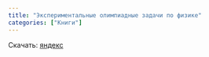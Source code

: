 ```yaml
---
title: "Экспериментальные олимпиадные задачи по физике"
categories: ["Книги"]
---
```


Скачать: [яндекс](https://docviewer.yandex.ru/view/0/?*=3u%2Fa3fkUJBmR9IZR7bE3KwCtTFF7InVybCI6InlhLWRpc2stcHVibGljOi8va0tGMkVEZ2lHMUNUSkNHQVVaNWpsVklzZ21aMm9qSXZTM0FhT3ZpUVpDWCtQTEhmUUlQZ2ZaTUNNV0FmbUhXc0VrSTBlMGl0L1A1M0pqQktkcmpGdWc9PTov0JvQuNGC0LXRgNCw0YLRg9GA0LAvW9CU0L7QvdCy0LDRgCDQmtGD0YDQvtGH0LrQuNC9XSDQrdC60YHQv9C10YDQuNC80LXQvdGC0LDQu9GM0L3Ri9C1INC%2B0LvQuNC80L%2FQuNCw0LTQvdGL0LUg0LfQsNC00LDRh9C4INC%2F0L4g0YTQuNC30LjQutC1LmRqdnUiLCJ0aXRsZSI6IlvQlNC%2B0L3QstCw0YAg0JrRg9GA0L7Rh9C60LjQvV0g0K3QutGB0L%2FQtdGA0LjQvNC10L3RgtCw0LvRjNC90YvQtSDQvtC70LjQvNC%2F0LjQsNC00L3Ri9C1INC30LDQtNCw0YfQuCDQv9C%2BINGE0LjQt9C40LrQtS5kanZ1Iiwibm9pZnJhbWUiOmZhbHNlLCJ1aWQiOiIwIiwidHMiOjE2ODMxMDIxOTk2NDEsInl1IjoiOTU5NzM0MjIxMTY4Mjk2NDU4NiJ9)
